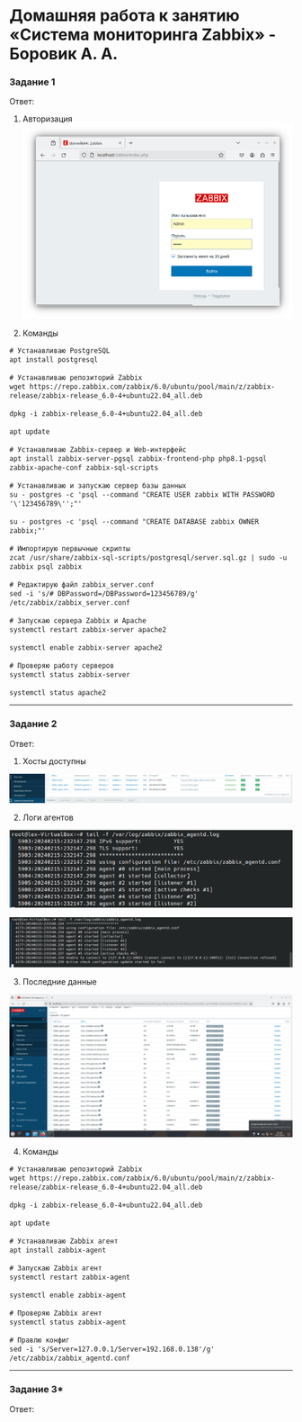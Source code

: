 # Домашняя работа к занятию «Система мониторинга Zabbix» - Боровик А. А.

### Задание 1

Ответ:
1. Авторизация
![Авторизация](https://github.com/Lex-Chaos/zabbix-hw/blob/main/img/Authorization.png)

2. Команды
```
# Устанавливаю PostgreSQL
apt install postgresql

# Устанавливаю репозиторий Zabbix
wget https://repo.zabbix.com/zabbix/6.0/ubuntu/pool/main/z/zabbix-release/zabbix-release_6.0-4+ubuntu22.04_all.deb

dpkg -i zabbix-release_6.0-4+ubuntu22.04_all.deb

apt update

# Устанавливаю Zabbix-сервер и Web-интерфейс
apt install zabbix-server-pgsql zabbix-frontend-php php8.1-pgsql zabbix-apache-conf zabbix-sql-scripts

# Устанавливаю и запускаю сервер базы данных
su - postgres -c 'psql --command "CREATE USER zabbix WITH PASSWORD '\'123456789\'';"'

su - postgres -c 'psql --command "CREATE DATABASE zabbix OWNER zabbix;"'

# Импортирую первычные скрипты
zcat /usr/share/zabbix-sql-scripts/postgresql/server.sql.gz | sudo -u zabbix psql zabbix

# Редактирую файл zabbix_server.conf
sed -i 's/# DBPassword=/DBPassword=123456789/g' /etc/zabbix/zabbix_server.conf

# Запускаю сервера Zabbix и Apache
systemctl restart zabbix-server apache2

systemctl enable zabbix-server apache2

# Проверяю работу серверов
systemctl status zabbix-server

systemctl status apache2
```
---

### Задание 2

Ответ:

1. Хосты доступны

![Хосты доступны](https://github.com/Lex-Chaos/zabbix-hw/blob/main/img/02-Hosts_richble.png)

2. Логи агентов

![Лог агента 1](https://github.com/Lex-Chaos/zabbix-hw/blob/main/img/03-Log(agent1).png)

![Лог агента 2](https://github.com/Lex-Chaos/zabbix-hw/blob/main/img/04-Log(agent2).png)

3. Последние данные

![Последние данные](https://github.com/Lex-Chaos/zabbix-hw/blob/main/img/05-Latest_data.png)

4. Команды

```
# Устанавливаю репозиторий Zabbix
wget https://repo.zabbix.com/zabbix/6.0/ubuntu/pool/main/z/zabbix-release/zabbix-release_6.0-4+ubuntu22.04_all.deb

dpkg -i zabbix-release_6.0-4+ubuntu22.04_all.deb

apt update

# Устанавливаю Zabbix агент
apt install zabbix-agent

# Запускаю Zabbix агент
systemctl restart zabbix-agent

systemctl enable zabbix-agent

# Проверяю Zabbix агент
systemctl status zabbix-agent

# Правлю конфиг
sed -i 's/Server=127.0.0.1/Server=192.168.0.138'/g' /etc/zabbix/zabbix_agentd.conf
```
---

### Задание 3*

Ответ:
